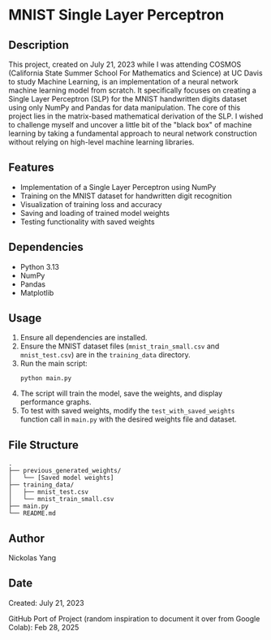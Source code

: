 # MNIST Single Layer Perceptron

## Description

This project, created on July 21, 2023 while I was attending COSMOS (California State Summer School For Mathematics and Science) at UC Davis to study Machine Learning, is an implementation of a neural network machine learning model from scratch. It specifically focuses on creating a Single Layer Perceptron (SLP) for the MNIST handwritten digits dataset using only NumPy and Pandas for data manipulation. The core of this project lies in the matrix-based mathematical derivation of the SLP. I wished to challenge myself and uncover a little bit of the "black box" of machine learning by taking a fundamental approach to neural network construction without relying on high-level machine learning libraries.

## Features

- Implementation of a Single Layer Perceptron using NumPy
- Training on the MNIST dataset for handwritten digit recognition
- Visualization of training loss and accuracy
- Saving and loading of trained model weights
- Testing functionality with saved weights

## Dependencies

- Python 3.13
- NumPy
- Pandas
- Matplotlib

## Usage

1. Ensure all dependencies are installed.
2. Ensure the MNIST dataset files (`mnist_train_small.csv` and `mnist_test.csv`) are in the `training_data` directory.
3. Run the main script:
   ```
   python main.py
   ```
4. The script will train the model, save the weights, and display performance graphs.
5. To test with saved weights, modify the `test_with_saved_weights` function call in `main.py` with the desired weights file and dataset.

## File Structure

```
.
├── previous_generated_weights/
│   └── [Saved model weights]
├── training_data/
│   ├── mnist_test.csv
│   └── mnist_train_small.csv
├── main.py
└── README.md
```

## Author

Nickolas Yang

## Date

Created: July 21, 2023

GitHub Port of Project (random inspiration to document it over from Google Colab): Feb 28, 2025